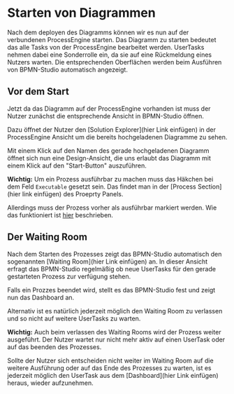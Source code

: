 # Starten von Diagrammen

Nach dem deployen des Diagramms können wir es nun auf der verbundenen
ProcessEngine starten. Das Diagramm zu starten bedeutet das alle Tasks von der
ProcessEngine bearbeitet werden. UserTasks nehmen dabei eine Sonderrolle ein,
da sie auf eine Rückmeldung eines Nutzers warten. Die entsprechenden Oberflächen
werden beim Ausführen von BPMN-Studio automatisch angezeigt.

## Vor dem Start

Jetzt da das Diagramm auf der ProcessEngine vorhanden ist muss der Nutzer zunächst
die entsprechende Ansicht in BPMN-Studio öffnen.

Dazu öffnet der Nutzer den [Solution Explorer](hier Link einfügen) in der
ProcessEngine Ansicht um die bereits hochgeladenen Diagramme zu sehen.

Mit einem Klick auf den Namen des gerade hochgeladenen Diagramm öffnet sich nun
eine Design-Ansicht, die uns erlaubt das Diagramm mit einem Klick auf den
"Start-Button" auszuführen.

**Wichtig:** Um ein Prozess ausführbar zu machen muss das Häkchen bei dem Feld
`Executable` gesetzt sein. Das findet man in der [Process Section](hier link einfügen)
des Proeprty Panels.

Allerdings muss der Prozess vorher als ausführbar markiert werden.
Wie das funktioniert ist [hier](../basic-editing/basic-editing.md#process) beschrieben.

## Der Waiting Room

Nach dem Starten des Prozesses zeigt das BPMN-Studio automatisch den sogenannten
[Waiting Room](hier Link einfügen) an. In dieser Ansicht erfragt das BPMN-Studio
regelmäßig ob neue UserTasks für den gerade gestarteten Prozess zur verfügung stehen.

Falls ein Prozzes beendet wird, stellt es das BPMN-Studio fest und zeigt nun
das Dashboard an.

Alternativ ist es natürlich jederzeit möglich den Waiting Room zu verlassen
und so nicht auf weitere UserTasks zu warten.

**Wichtig:** Auch beim verlassen des Waiting Rooms wird der Prozess weiter
ausgeführt. Der Nutzer wartet nur nicht mehr aktiv auf einen UserTask oder auf
das beenden des Prozesses.

Sollte der Nutzer sich entscheiden nicht weiter im Waiting Room auf die
weitere Ausführung oder auf das Ende des Prozesses zu warten, ist es jederzeit
möglich den UserTask aus dem [Dashboard](hier Link einfügen) heraus, wieder
aufzunehmen.
